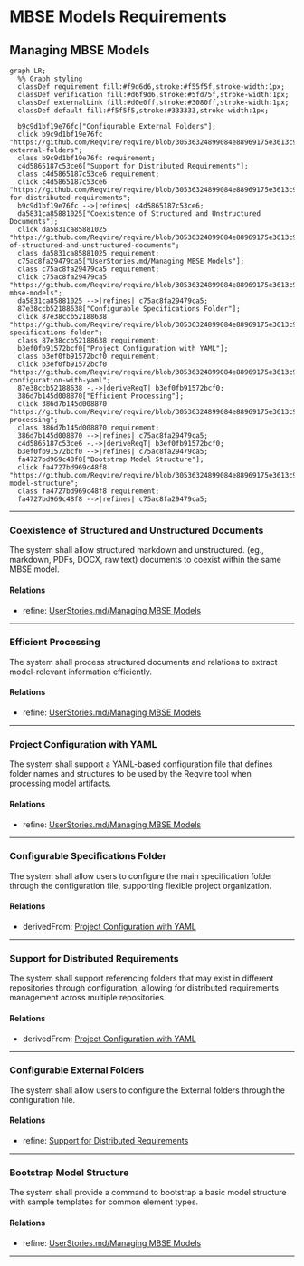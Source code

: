 # MBSE Models Requirements

## Managing MBSE Models
```mermaid
graph LR;
  %% Graph styling
  classDef requirement fill:#f9d6d6,stroke:#f55f5f,stroke-width:1px;
  classDef verification fill:#d6f9d6,stroke:#5fd75f,stroke-width:1px;
  classDef externalLink fill:#d0e0ff,stroke:#3080ff,stroke-width:1px;
  classDef default fill:#f5f5f5,stroke:#333333,stroke-width:1px;

  b9c9d1bf19e76fc["Configurable External Folders"];
  click b9c9d1bf19e76fc "https://github.com/Reqvire/reqvire/blob/30536324899084e88969175e3613c971ffa6e108/specifications/ManagingMbseModelsRequirements.md#configurable-external-folders";
  class b9c9d1bf19e76fc requirement;
  c4d5865187c53ce6["Support for Distributed Requirements"];
  class c4d5865187c53ce6 requirement;
  click c4d5865187c53ce6 "https://github.com/Reqvire/reqvire/blob/30536324899084e88969175e3613c971ffa6e108/specifications/ManagingMbseModelsRequirements.md#support-for-distributed-requirements";
  b9c9d1bf19e76fc -->|refines| c4d5865187c53ce6;
  da5831ca85881025["Coexistence of Structured and Unstructured Documents"];
  click da5831ca85881025 "https://github.com/Reqvire/reqvire/blob/30536324899084e88969175e3613c971ffa6e108/specifications/ManagingMbseModelsRequirements.md#coexistence-of-structured-and-unstructured-documents";
  class da5831ca85881025 requirement;
  c75ac8fa29479ca5["UserStories.md/Managing MBSE Models"];
  class c75ac8fa29479ca5 requirement;
  click c75ac8fa29479ca5 "https://github.com/Reqvire/reqvire/blob/30536324899084e88969175e3613c971ffa6e108/specifications/UserStories.md#managing-mbse-models";
  da5831ca85881025 -->|refines| c75ac8fa29479ca5;
  87e38ccb52188638["Configurable Specifications Folder"];
  click 87e38ccb52188638 "https://github.com/Reqvire/reqvire/blob/30536324899084e88969175e3613c971ffa6e108/specifications/ManagingMbseModelsRequirements.md#configurable-specifications-folder";
  class 87e38ccb52188638 requirement;
  b3ef0fb91572bcf0["Project Configuration with YAML"];
  class b3ef0fb91572bcf0 requirement;
  click b3ef0fb91572bcf0 "https://github.com/Reqvire/reqvire/blob/30536324899084e88969175e3613c971ffa6e108/specifications/ManagingMbseModelsRequirements.md#project-configuration-with-yaml";
  87e38ccb52188638 -.->|deriveReqT| b3ef0fb91572bcf0;
  386d7b145d008870["Efficient Processing"];
  click 386d7b145d008870 "https://github.com/Reqvire/reqvire/blob/30536324899084e88969175e3613c971ffa6e108/specifications/ManagingMbseModelsRequirements.md#efficient-processing";
  class 386d7b145d008870 requirement;
  386d7b145d008870 -->|refines| c75ac8fa29479ca5;
  c4d5865187c53ce6 -.->|deriveReqT| b3ef0fb91572bcf0;
  b3ef0fb91572bcf0 -->|refines| c75ac8fa29479ca5;
  fa4727bd969c48f8["Bootstrap Model Structure"];
  click fa4727bd969c48f8 "https://github.com/Reqvire/reqvire/blob/30536324899084e88969175e3613c971ffa6e108/specifications/ManagingMbseModelsRequirements.md#bootstrap-model-structure";
  class fa4727bd969c48f8 requirement;
  fa4727bd969c48f8 -->|refines| c75ac8fa29479ca5;
```

---

### Coexistence of Structured and Unstructured Documents
The system shall allow structured markdown and unstructured. (eg., markdown, PDFs, DOCX, raw text) documents to coexist within the same MBSE model.

#### Relations
  * refine: [UserStories.md/Managing MBSE Models](UserStories.md#managing-mbse-models)

---

### Efficient Processing
The system shall process structured documents and relations to extract model-relevant information efficiently.

#### Relations
  * refine: [UserStories.md/Managing MBSE Models](UserStories.md#managing-mbse-models)

---

### Project Configuration with YAML
The system shall support a YAML-based configuration file that defines folder names and structures to be used by the Reqvire tool when processing model artifacts.

#### Relations
  * refine: [UserStories.md/Managing MBSE Models](UserStories.md#managing-mbse-models)

---

### Configurable Specifications Folder

The system shall allow users to configure the main specification folder through the configuration file, supporting flexible project organization.

#### Relations
  * derivedFrom: [Project Configuration with YAML](#project-configuration-with-yaml)

---

### Support for Distributed Requirements
The system shall support referencing folders that may exist in different repositories through configuration, allowing for distributed requirements management across multiple repositories.

#### Relations
  * derivedFrom: [Project Configuration with YAML](#project-configuration-with-yaml)

---

### Configurable External Folders
The system shall allow users to configure the External folders through the configuration file.

#### Relations
  * refine: [Support for Distributed Requirements](#support-for-distributed-requirements)

---

### Bootstrap Model Structure
The system shall provide a command to bootstrap a basic model structure with sample templates for common element types.

#### Relations
  * refine: [UserStories.md/Managing MBSE Models](UserStories.md#managing-mbse-models)

---
